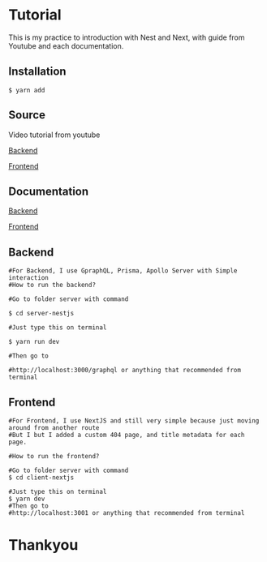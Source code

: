 # Tutorial

This is my practice to introduction with Nest and Next, with guide from Youtube and each documentation.

## Installation

```
$ yarn add
```

## Source

Video tutorial from youtube

[Backend](https://www.youtube.com/watch?v=lddaR8Y-gko&t=2121s)

[Frontend](https://www.youtube.com/watch?v=HNXYveOJPio&list=PLU4DS8KR-LJ3-zouYHHknPq1G5VTB8PRf)

## Documentation

[Backend](https://docs.nestjs.com/)

[Frontend](https://nextjs.org/docs)

## Backend

```
#For Backend, I use GpraphQL, Prisma, Apollo Server with Simple interaction
#How to run the backend?

#Go to folder server with command

$ cd server-nestjs

#Just type this on terminal

$ yarn run dev

#Then go to

#http://localhost:3000/graphql or anything that recommended from terminal
```

## Frontend

```
#For Frontend, I use NextJS and still very simple because just moving around from another route
#But I but I added a custom 404 page, and title metadata for each page.

#How to run the frontend?

#Go to folder server with command
$ cd client-nextjs

#Just type this on terminal
$ yarn dev
#Then go to
#http://localhost:3001 or anything that recommended from terminal
```

# Thankyou
